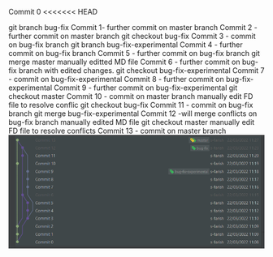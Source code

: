 Commit 0
<<<<<<< HEAD

git branch bug-fix
Commit 1- further commit on master branch
Commit 2 - further commit on master branch
git checkout bug-fix
Commit 3 - commit on bug-fix branch
git branch bug-fix-experimental
Commit 4 - further commit on bug-fix branch
Commit 5 - further commit on bug-fix branch
git merge master
manually editted MD file
Commit 6 - further commit on bug-fix branch with edited changes.
git checkout bug-fix-experimental
Commit 7 - commit on bug-fix-experimental
Commit 8 - further commit on bug-fix-experimental
Commit 9 - further commit on bug-fix-experimental
git checkout master
Commit 10 - commit on master branch
manually edit FD file to resolve conflic
git checkout bug-fix
Commit 11 - commit on bug-fix branch
git merge bug-fix-experimental
Commit 12 -will merge conflicts on bug-fix branch
manually edited MD file
git checkout master
manually edit FD file to resolve conflicts
Commit 13 - commit on master branch
![img.png](img.png)